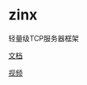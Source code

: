 # zinx

轻量级TCP服务器框架

[文档](https://www.kancloud.cn/aceld/zinx/1960209)

[视频](https://www.bilibili.com/video/BV1wE411d7th?p=1&vd_source=9b673699ca32ec6b506f95f8fe6158ac) 